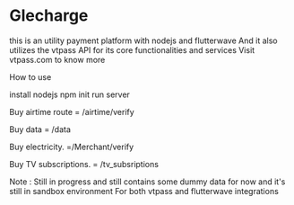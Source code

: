 # Glecharge

this is an utility payment platform with nodejs and flutterwave
And it also utilizes the vtpass API for its core functionalities and services
Visit vtpass.com to know more

How to use

install nodejs
npm init
run server

Buy airtime route = /airtime/verify

Buy data = /data

Buy electricity. =/Merchant/verify

Buy TV subscriptions. = /tv_subsriptions

Note : Still in progress and still contains some dummy data for now and it's still in sandbox environment
For both vtpass and flutterwave integrations
